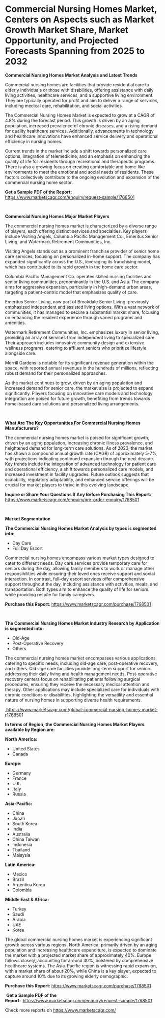 <p><h1>Commercial Nursing Homes Market, Centers on Aspects such as Market Growth Market Share, Market Opportunity, and Projected Forecasts Spanning from 2025 to 2032</h1></p><p><strong>Commercial Nursing Homes Market Analysis and Latest Trends</strong></p>
<p><p>Commercial nursing homes are facilities that provide residential care to elderly individuals or those with disabilities, offering assistance with daily living activities, healthcare services, and a supportive living environment. They are typically operated for profit and aim to deliver a range of services, including medical care, rehabilitation, and social activities.</p><p>The Commercial Nursing Homes Market is expected to grow at a CAGR of 4.8% during the forecast period. This growth is driven by an aging population, increased prevalence of chronic diseases, and a rising demand for quality healthcare services. Additionally, advancements in technology and healthcare innovations have enhanced service delivery and operational efficiency in nursing homes.</p><p>Current trends in the market include a shift towards personalized care options, integration of telemedicine, and an emphasis on enhancing the quality of life for residents through recreational and therapeutic programs. There is also a growing focus on creating comfortable and home-like environments to meet the emotional and social needs of residents. These factors collectively contribute to the ongoing evolution and expansion of the commercial nursing home sector.</p></p>
<p><strong>Get a Sample PDF of the Report:&nbsp;</strong> <a href="https://www.marketscagr.com/enquiry/request-sample/1768501?utm_campaign=2097&utm_medium=2&utm_source=Github&utm_content=ia&utm_term=11032025&utm_id=commercial-nursing-homes">https://www.marketscagr.com/enquiry/request-sample/1768501</a></p>
<p>&nbsp;</p>
<p><strong>Commercial Nursing Homes Major Market Players</strong></p>
<p><p>The commercial nursing homes market is characterized by a diverse range of players, each offering distinct services and specialties. Key players include Visiting Angels, Columbia Pacific Management Co., Emeritus Senior Living, and Watermark Retirement Communities, Inc.</p><p>Visiting Angels stands out as a prominent franchise provider of senior home care services, focusing on personalized in-home support. The company has expanded significantly across the U.S., leveraging its franchising model, which has contributed to its rapid growth in the home care sector.</p><p>Columbia Pacific Management Co. operates skilled nursing facilities and senior living communities, predominantly in the U.S. and Asia. The company aims for aggressive expansion, particularly in high-demand urban areas, targeting a patient-centric model that emphasizes quality of care.</p><p>Emeritus Senior Living, now part of Brookdale Senior Living, previously emphasized independent and assisted living options. With a vast network of communities, it has managed to secure a substantial market share, focusing on enhancing the resident experience through varied programs and amenities.</p><p>Watermark Retirement Communities, Inc. emphasizes luxury in senior living, providing an array of services from independent living to specialized care. Their approach includes innovative community design and extensive wellness programs, catering to affluent seniors who prioritize lifestyle alongside care.</p><p>Merrill Gardens is notable for its significant revenue generation within the space, with reported annual revenues in the hundreds of millions, reflecting robust demand for their personalized approaches.</p><p>As the market continues to grow, driven by an aging population and increased demand for senior care, the market size is projected to expand significantly. Players focusing on innovative care models and technology integration are poised for future growth, benefiting from trends towards home-based care solutions and personalized living arrangements.</p></p>
<p>&nbsp;</p>
<p><strong>What Are The Key Opportunities For Commercial Nursing Homes Manufacturers?</strong></p>
<p><p>The commercial nursing homes market is poised for significant growth, driven by an aging population, increasing chronic illness prevalence, and heightened demand for long-term care solutions. As of 2023, the market has shown a compound annual growth rate (CAGR) of approximately 5-7%, with projections indicating continued expansion through the next decade. Key trends include the integration of advanced technology for patient care and operational efficiency, a shift towards personalized care models, and increased investment in facility upgrades. Future outlook suggests that scalability, regulatory adaptability, and enhanced service offerings will be crucial for market players to thrive in this evolving landscape.</p></p>
<p><strong>Inquire or Share Your Questions If Any Before Purchasing This Report:</strong> <a href="https://www.marketscagr.com/enquiry/pre-order-enquiry/1768501?utm_campaign=2097&utm_medium=2&utm_source=Github&utm_content=ia&utm_term=11032025&utm_id=commercial-nursing-homes">https://www.marketscagr.com/enquiry/pre-order-enquiry/1768501</a></p>
<p>&nbsp;</p>
<p><strong>Market Segmentation</strong></p>
<p><strong>The Commercial Nursing Homes Market Analysis by types is segmented into:</strong></p>
<p><ul><li>Day Care</li><li>Full Day Escort</li></ul></p>
<p><p>Commercial nursing homes encompass various market types designed to cater to different needs. Day care services provide temporary care for seniors during the day, allowing family members to work or manage other responsibilities while ensuring their loved ones receive support and social interaction. In contrast, full-day escort services offer comprehensive support throughout the day, including assistance with activities, meals, and transportation. Both types aim to enhance the quality of life for seniors while providing respite for family caregivers.</p></p>
<p><strong>Purchase this Report:&nbsp;</strong><a href="https://www.marketscagr.com/purchase/1768501?utm_campaign=2097&utm_medium=2&utm_source=Github&utm_content=ia&utm_term=11032025&utm_id=commercial-nursing-homes">https://www.marketscagr.com/purchase/1768501</a></p>
<p>&nbsp;</p>
<p><strong>The Commercial Nursing Homes Market Industry Research by Application is segmented into:</strong></p>
<p><ul><li>Old-Age</li><li>Post-Operative Recovery</li><li>Others</li></ul></p>
<p><p>The commercial nursing homes market encompasses various applications catering to specific needs, including old-age care, post-operative recovery, and others. Old-age care facilities provide long-term support for seniors, addressing their daily living and health management needs. Post-operative recovery centers focus on rehabilitating patients following surgical procedures, ensuring they receive the necessary medical attention and therapy. Other applications may include specialized care for individuals with chronic conditions or disabilities, highlighting the versatility and essential nature of nursing homes in supporting diverse health requirements.</p></p>
<p><a href="https://www.marketscagr.com/global-commercial-nursing-homes-market-r1768501?utm_campaign=2097&utm_medium=2&utm_source=Github&utm_content=ia&utm_term=11032025&utm_id=commercial-nursing-homes">&nbsp;https://www.marketscagr.com/global-commercial-nursing-homes-market-r1768501</a></p>
<p><strong>In terms of Region, the Commercial Nursing Homes Market Players available by Region are:</strong></p>
<p>
    <p> <strong> North America: </strong>
        <ul>
            <li>United States</li>
            <li>Canada</li>
        </ul>
        </p> 
    <p> <strong> Europe: </strong>
        <ul>
            <li>Germany</li>
            <li>France</li>
            <li>U.K.</li>
            <li>Italy</li>
            <li>Russia</li>
        </ul>
        </p> 
    <p> <strong> Asia-Pacific: </strong>
        <ul>
            <li>China</li>
            <li>Japan</li>
            <li>South Korea</li>
            <li>India</li>
            <li>Australia</li>
            <li>China Taiwan</li>
            <li>Indonesia</li>
            <li>Thailand</li>
            <li>Malaysia</li>
        </ul>
        </p> 
    <p> <strong> Latin America: </strong>
        <ul>
            <li>Mexico</li>
            <li>Brazil</li>
            <li>Argentina Korea</li>
            <li>Colombia</li>
        </ul>
        </p> 
    <p> <strong> Middle East & Africa: </strong>
        <ul>
            <li>Turkey</li>
            <li>Saudi</li>
            <li>Arabia</li>
            <li>UAE</li>
            <li>Korea</li>
        </ul>
    </p>
    </p>
<p><p>The global commercial nursing homes market is experiencing significant growth across various regions. North America, primarily driven by an aging population and increasing healthcare expenditure, is expected to dominate the market with a projected market share of approximately 40%. Europe follows closely, accounting for around 30%, bolstered by comprehensive healthcare systems. The Asia-Pacific region is witnessing rapid expansion, with a market share of about 20%, while China is a key player, expected to capture around 10% due to its growing elderly demographic.</p></p>
<p><strong>Purchase this Report: </strong><a href="https://www.marketscagr.com/purchase/1768501?utm_campaign=2097&utm_medium=2&utm_source=Github&utm_content=ia&utm_term=11032025&utm_id=commercial-nursing-homes">https://www.marketscagr.com/purchase/1768501</a></p>
<p>&nbsp;<strong>Get a Sample PDF of the Report:&nbsp;&nbsp;</strong><a href="https://www.marketscagr.com/enquiry/request-sample/1768501?utm_campaign=2097&utm_medium=2&utm_source=Github&utm_content=ia&utm_term=11032025&utm_id=commercial-nursing-homes">https://www.marketscagr.com/enquiry/request-sample/1768501</a></p>
<p><strong></strong></p>
<p>Check more reports on <a href="https://www.marketscagr.com/?utm_campaign=2097&utm_medium=2&utm_source=Github&utm_content=ia&utm_term=11032025&utm_id=commercial-nursing-homes">https://www.marketscagr.com/</a></p>